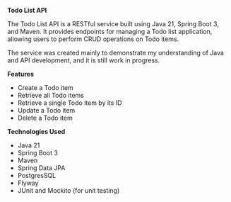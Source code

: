 **Todo List API**

The Todo List API is a RESTful service built using Java 21, Spring Boot 3, and Maven. It provides endpoints for managing a Todo list application, allowing users to perform CRUD operations on Todo items.

The service was created mainly to demonstrate my understanding of Java and API development, and it is still work in progress.

**Features**
  - Create a Todo item
  - Retrieve all Todo items
  - Retrieve a single Todo item by its ID
  - Update a Todo item
  - Delete a Todo item

**Technologies Used**
  - Java 21
  - Spring Boot 3
  - Maven
  - Spring Data JPA
  - PostgresSQL
  - Flyway
  - JUnit and Mockito (for unit testing)
